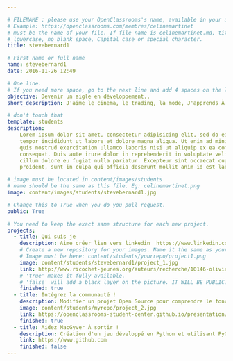 ```yaml
---

# FILENAME : please use your OpenClassrooms's name, available in your url.
# Example: https://openclassrooms.com/membres/celinemartinet
# must be the name of your file. If file name is celinemartinet.md, title is celinemartinet.
# lowercase, no blank space, Capital case or special character.
title: stevebernard1

# First name or full name
name: stevebernard1
date: 2016-11-26 12:49

# One line.
# If you need more space, go to the next line and add 4 spaces on the left, as in 'description'.
objective: Devenir un aigle en développement..
short_description: J'aime le cinema, le trading, la mode, J'apprends À  coder pour me faire une nouvelle reconversion.

# don't touch that
template: students
description:
    Lorem ipsum dolor sit amet, consectetur adipisicing elit, sed do eiusmod
    tempor incididunt ut labore et dolore magna aliqua. Ut enim ad minim veniam,
    quis nostrud exercitation ullamco laboris nisi ut aliquip ex ea commodo
    consequat. Duis aute irure dolor in reprehenderit in voluptate velit esse
    cillum dolore eu fugiat nulla pariatur. Excepteur sint occaecat cupidatat non
    proident, sunt in culpa qui officia deserunt mollit anim id est laborum.

# image must be located in content/images/students
# name should be the same as this file. Eg: celinemartinet.png
image: content/images/students/stevebernard1.jpg

# Change this to True when you do you pull request.
public: True

# You need to keep the exact same structure for each new project.
projects:
  - title: Qui suis je 
    description: Aime créer lien vers linkedin  https://www.linkedin.com/in/steve-bernard-23a13099/
    # Create a new repository for your images. Name it the same as your nickname and profile picture.
    # Image must be here: content/students/yourrepo/project1.png
    image: content/students/stevebernard1/project_1.jpg
    link: http://www.ricochet-jeunes.org/auteurs/recherche/10146-olivier-vogel
    # 'true' makes it fully available.
    # 'false' will add a black layer on the picture. IT WILL BE PUBLIC!
    finished: true
  - title: Intégrez la communauté !
    description: Modifier un projet Open Source pour comprendre le fonctionnement de Git, de Github et des pull requests. 
    image: content/students/myrepo/project_2.jpg
    link: https://openclassrooms-student-center.github.io/presentation/students/ratus.html
    finished: true
  - title: Aidez MacGyver À sortir !
    description: Création d'un jeu développé en Python et utilisant PyGame.
    link: https://www.github.com
    finished: false
---
```


